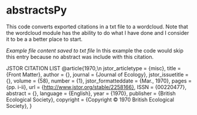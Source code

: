 # **abstractsPy**
This code converts exported citations in a txt file to a wordcloud. Note that the wordcloud module has the ability to do what I have done and I consider it to be a a better place to start. 


*Example file content saved to txt file*
In this example the code would skip this entry because no abstract was include with this citation.

JSTOR CITATION LIST
    @article{1970,\n
     jstor_articletype = {misc},
     title = {Front Matter},
     author = {},
     journal = {Journal of Ecology},
     jstor_issuetitle = {},
     volume = {58},
     number = {1},
     jstor_formatteddate = {Mar., 1970},
     pages = {pp. i-ii},
     url = {http://www.jstor.org/stable/2258166},
     ISSN = {00220477},
     abstract = {},
     language = {English},
     year = {1970},
     publisher = {British Ecological Society},
     copyright = {Copyright © 1970 British Ecological Society},
    }
